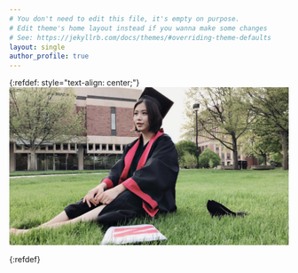 ```yaml
---
# You don't need to edit this file, it's empty on purpose.
# Edit theme's home layout instead if you wanna make some changes
# See: https://jekyllrb.com/docs/themes/#overriding-theme-defaults
layout: single
author_profile: true
---
```


{:refdef: style="text-align: center;"}
[![AboutMe](/assets/images/profile_photo.jpeg)](about)

{:refdef}
